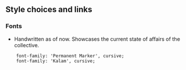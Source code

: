 ---
---
## Style choices and links


### Fonts
* Handwritten as of now. Showcases the current state of affairs of the collective.
```
    font-family: 'Permanent Marker', cursive;
    font-family: 'Kalam', cursive;
```



    
